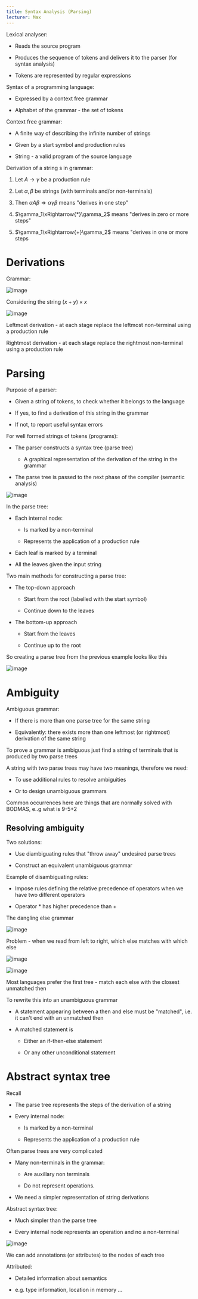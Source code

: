 ```yaml
---
title: Syntax Analysis (Parsing)
lecturer: Max
---
```


Lexical analyser:

-   Reads the source program

-   Produces the sequence of tokens and delivers it to the parser (for
    syntax analysis)

-   Tokens are represented by regular expressions

Syntax of a programming language:

-   Expressed by a context free grammar

-   Alphabet of the grammar - the set of tokens

Context free grammar:

-   A finite way of describing the infinite number of strings

-   Given by a start symbol and production rules

-   String - a valid program of the source language

Derivation of a string s in grammar:

1.  Let $A\rightarrow \gamma$ be a production rule

2.  Let $\alpha, \beta$ be strings (with terminals and/or non-terminals)

3.  Then $\alpha A \beta \Rightarrow \alpha \gamma \beta$ means
    \"derives in one step\"

4.  $\gamma_1\xRightarrow{*}\gamma_2$ means \"derives in zero or more
    steps\"

5.  $\gamma_1\xRightarrow{+}\gamma_2$ means \"derives in one or more
    steps

# Derivations

Grammar:

![image](/img/Year_2/Networks_and_Systems/Compiler_Design/Parsing/Grammar.webp)

Considering the string $(x+y)\times x$

![image](/img/Year_2/Networks_and_Systems/Compiler_Design/Parsing/Derivation.webp)

Leftmost derivation - at each stage replace the leftmost non-terminal
using a production rule

Rightmost derivation - at each stage replace the rightmost non-terminal
using a production rule

# Parsing

Purpose of a parser:

-   Given a string of tokens, to check whether it belongs to the
    language

-   If yes, to find a derivation of this string in the grammar

-   If not, to report useful syntax errors

For well formed strings of tokens (programs):

-   The parser constructs a syntax tree (parse tree)

    -   A graphical representation of the derivation of the string in
        the grammar

-   The parse tree is passed to the next phase of the compiler (semantic
    analysis)

![image](/img/Year_2/Networks_and_Systems/Compiler_Design/Parsing/process.webp)

In the parse tree:

-   Each internal node:

    -   Is marked by a non-terminal

    -   Represents the application of a production rule

-   Each leaf is marked by a terminal

-   All the leaves given the input string

Two main methods for constructing a parse tree:

-   The top-down approach

    -   Start from the root (labelled with the start symbol)

    -   Continue down to the leaves

-   The bottom-up approach

    -   Start from the leaves

    -   Continue up to the root

So creating a parse tree from the previous example looks like this

![image](/img/Year_2/Networks_and_Systems/Compiler_Design/Parsing/Parse_Tree.webp)

# Ambiguity

Ambiguous grammar:

-   If there is more than one parse tree for the same string

-   Equivalently: there exists more than one leftmost (or rightmost)
    derivation of the same string

To prove a grammar is ambiguous just find a string of terminals that is
produced by two parse trees

A string with two parse trees may have two meanings, therefore we need:

-   To use additional rules to resolve ambiguities

-   Or to design unambiguous grammars

Common occurrences here are things that are normally solved with BODMAS,
e..g what is 9-5+2

## Resolving ambiguity

Two solutions:

-   Use diambiguating rules that "throw away" undesired parse trees

-   Construct an equivalent unambiguous grammar

Example of disambiguating rules:

-   Impose rules defining the relative precedence of operators when we
    have two different operators

-   Operator \* has higher precedence than +

The dangling else grammar

![image](/img/Year_2/Networks_and_Systems/Compiler_Design/Parsing/dangling_else.webp)

Problem - when we read from left to right, which else matches with which
else

![image](/img/Year_2/Networks_and_Systems/Compiler_Design/Parsing/else1.webp)

![image](/img/Year_2/Networks_and_Systems/Compiler_Design/Parsing/else2.webp)

Most languages prefer the first tree - match each else with the closest
unmatched then

To rewrite this into an unambiguous grammar

-   A statement appearing between a then and else must be "matched",
    i.e. it can't end with an unmatched then

-   A matched statement is

    -   Either an if-then-else statement

    -   Or any other unconditional statement

# Abstract syntax tree

Recall

-   The parse tree represents the steps of the derivation of a string

-   Every internal node:

    -   Is marked by a non-terminal

    -   Represents the application of a production rule

Often parse trees are very complicated

-   Many non-terminals in the grammar:

    -   Are auxillary non terminals

    -   Do not represent operations.

-   We need a simpler representation of string derivations

Abstract syntax tree:

-   Much simpler than the parse tree

-   Every internal node represents an operation and no a non-terminal

![image](/img/Year_2/Networks_and_Systems/Compiler_Design/Parsing/AST.webp)

We can add annotations (or attributes) to the nodes of each tree

Attributed:

-   Detailed information about semantics

-   e.g. type information, location in memory \...
